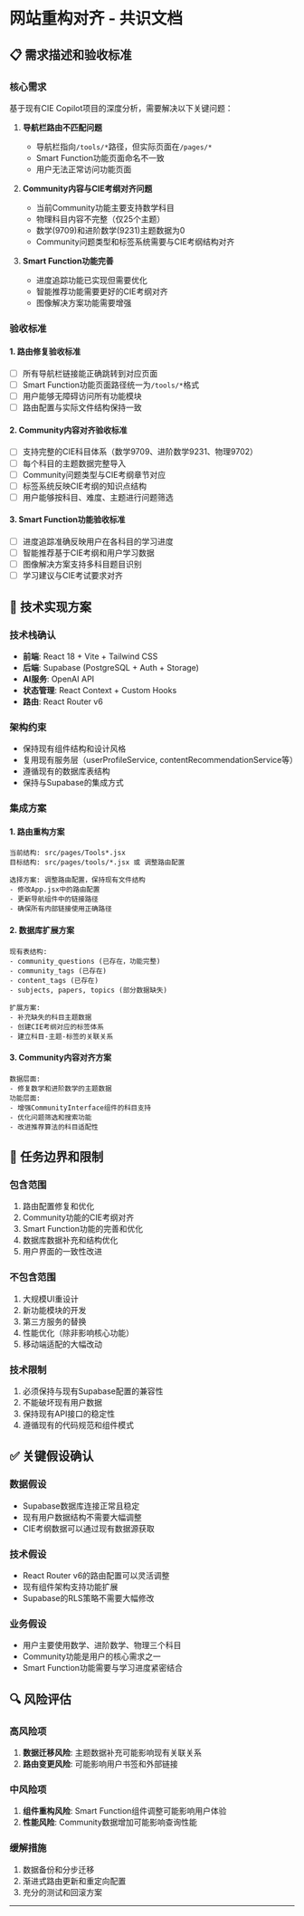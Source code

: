 # 网站重构对齐 - 共识文档

## 📋 需求描述和验收标准

### 核心需求
基于现有CIE Copilot项目的深度分析，需要解决以下关键问题：

1. **导航栏路由不匹配问题**
   - 导航栏指向`/tools/*`路径，但实际页面在`/pages/*`
   - Smart Function功能页面命名不一致
   - 用户无法正常访问功能页面

2. **Community内容与CIE考纲对齐问题**
   - 当前Community功能主要支持数学科目
   - 物理科目内容不完整（仅25个主题）
   - 数学(9709)和进阶数学(9231)主题数据为0
   - Community问题类型和标签系统需要与CIE考纲结构对齐

3. **Smart Function功能完善**
   - 进度追踪功能已实现但需要优化
   - 智能推荐功能需要更好的CIE考纲对齐
   - 图像解决方案功能需要增强

### 验收标准

#### 1. 路由修复验收标准
- [ ] 所有导航栏链接能正确跳转到对应页面
- [ ] Smart Function功能页面路径统一为`/tools/*`格式
- [ ] 用户能够无障碍访问所有功能模块
- [ ] 路由配置与实际文件结构保持一致

#### 2. Community内容对齐验收标准
- [ ] 支持完整的CIE科目体系（数学9709、进阶数学9231、物理9702）
- [ ] 每个科目的主题数据完整导入
- [ ] Community问题类型与CIE考纲章节对应
- [ ] 标签系统反映CIE考纲的知识点结构
- [ ] 用户能够按科目、难度、主题进行问题筛选

#### 3. Smart Function功能验收标准
- [ ] 进度追踪准确反映用户在各科目的学习进度
- [ ] 智能推荐基于CIE考纲和用户学习数据
- [ ] 图像解决方案支持多科目题目识别
- [ ] 学习建议与CIE考试要求对齐

## 🔧 技术实现方案

### 技术栈确认
- **前端**: React 18 + Vite + Tailwind CSS
- **后端**: Supabase (PostgreSQL + Auth + Storage)
- **AI服务**: OpenAI API
- **状态管理**: React Context + Custom Hooks
- **路由**: React Router v6

### 架构约束
- 保持现有组件结构和设计风格
- 复用现有服务层（userProfileService, contentRecommendationService等）
- 遵循现有的数据库表结构
- 保持与Supabase的集成方式

### 集成方案

#### 1. 路由重构方案
```
当前结构: src/pages/Tools*.jsx
目标结构: src/pages/tools/*.jsx 或 调整路由配置

选择方案: 调整路由配置，保持现有文件结构
- 修改App.jsx中的路由配置
- 更新导航组件中的链接路径
- 确保所有内部链接使用正确路径
```

#### 2. 数据库扩展方案
```
现有表结构:
- community_questions (已存在，功能完整)
- community_tags (已存在)
- content_tags (已存在)
- subjects, papers, topics (部分数据缺失)

扩展方案:
- 补充缺失的科目主题数据
- 创建CIE考纲对应的标签体系
- 建立科目-主题-标签的关联关系
```

#### 3. Community内容对齐方案
```
数据层面:
- 修复数学和进阶数学的主题数据
功能层面:
- 增强CommunityInterface组件的科目支持
- 优化问题筛选和搜索功能
- 改进推荐算法的科目适配性
```

## 🎯 任务边界和限制

### 包含范围
1. 路由配置修复和优化
2. Community功能的CIE考纲对齐
3. Smart Function功能的完善和优化
4. 数据库数据补充和结构优化
5. 用户界面的一致性改进

### 不包含范围
1. 大规模UI重设计
2. 新功能模块的开发
3. 第三方服务的替换
4. 性能优化（除非影响核心功能）
5. 移动端适配的大幅改动

### 技术限制
1. 必须保持与现有Supabase配置的兼容性
2. 不能破坏现有用户数据
3. 保持现有API接口的稳定性
4. 遵循现有的代码规范和组件模式

## ✅ 关键假设确认

### 数据假设
- Supabase数据库连接正常且稳定
- 现有用户数据结构不需要大幅调整
- CIE考纲数据可以通过现有数据源获取

### 技术假设
- React Router v6的路由配置可以灵活调整
- 现有组件架构支持功能扩展
- Supabase的RLS策略不需要大幅修改

### 业务假设
- 用户主要使用数学、进阶数学、物理三个科目
- Community功能是用户的核心需求之一
- Smart Function功能需要与学习进度紧密结合

## 🔍 风险评估

### 高风险项
1. **数据迁移风险**: 主题数据补充可能影响现有关联关系
2. **路由变更风险**: 可能影响用户书签和外部链接

### 中风险项
1. **组件重构风险**: Smart Function组件调整可能影响用户体验
2. **性能风险**: Community数据增加可能影响查询性能

### 缓解措施
1. 数据备份和分步迁移
2. 渐进式路由更新和重定向配置
3. 充分的测试和回滚方案

---